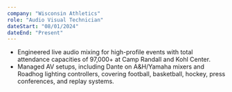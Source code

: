```yaml
---
company: "Wisconsin Athletics"
role: "Audio Visual Technician"
dateStart: "08/01/2024"
dateEnd: "Present"
---
```


- Engineered live audio mixing for high-profile events with total attendance capacities of 97,000+ at Camp Randall and Kohl Center.
- Managed AV setups, including Dante on A&H/Yamaha mixers and Roadhog lighting controllers, covering football, basketball, hockey, press conferences, and replay systems.